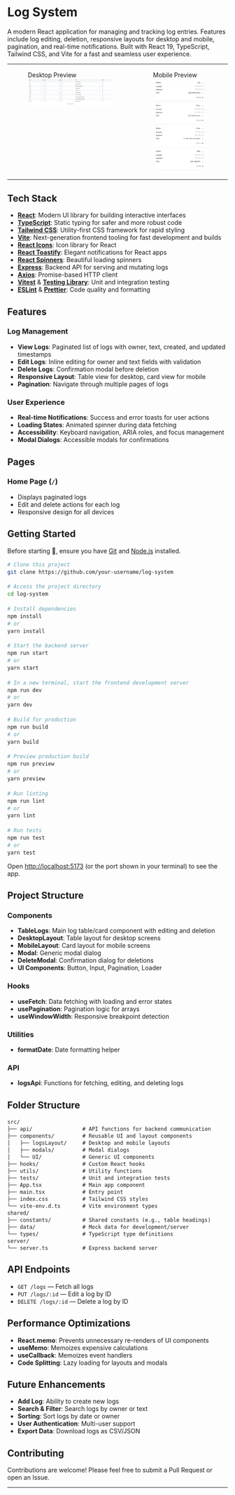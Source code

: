 # Log System

A modern React application for managing and tracking log entries. Features include log editing, deletion, responsive layouts for desktop and mobile, pagination, and real-time notifications. Built with React 19, TypeScript, Tailwind CSS, and Vite for a fast and seamless user experience.
<table>
  <tr>
    <td valign="top">
			<figure>
				<figcaption>Desktop Preview</figcaption>
				<img src="./src/assets/preview-desktop.png" />
			</figure>
		</td>
		<td valign="top">
			<figure>
				<figcaption>Mobile Preview</figcaption>
				<img src="./src/assets/preview-mobile.png" />
			</figure>
		</td>
</table>

## Tech Stack

- **[React](https://react.dev/)**: Modern UI library for building interactive interfaces
- **[TypeScript](https://www.typescriptlang.org/)**: Static typing for safer and more robust code
- **[Tailwind CSS](https://tailwindcss.com/)**: Utility-first CSS framework for rapid styling
- **[Vite](https://vite.dev/)**: Next-generation frontend tooling for fast development and builds
- **[React Icons](https://react-icons.github.io/react-icons/)**: Icon library for React
- **[React Toastify](https://fkhadra.github.io/react-toastify/)**: Elegant notifications for React apps
- **[React Spinners](https://www.davidhu.io/react-spinners/)**: Beautiful loading spinners
- **[Express](https://expressjs.com/)**: Backend API for serving and mutating logs
- **[Axios](https://axios-http.com/)**: Promise-based HTTP client
- **[Vitest](https://vitest.dev/)** & **[Testing Library](https://testing-library.com/)**: Unit and integration testing
- **[ESLint](https://eslint.org/)** & **[Prettier](https://prettier.io/)**: Code quality and formatting

## Features

### Log Management
- **View Logs**: Paginated list of logs with owner, text, created, and updated timestamps
- **Edit Logs**: Inline editing for owner and text fields with validation
- **Delete Logs**: Confirmation modal before deletion
- **Responsive Layout**: Table view for desktop, card view for mobile
- **Pagination**: Navigate through multiple pages of logs

### User Experience
- **Real-time Notifications**: Success and error toasts for user actions
- **Loading States**: Animated spinner during data fetching
- **Accessibility**: Keyboard navigation, ARIA roles, and focus management
- **Modal Dialogs**: Accessible modals for confirmations

## Pages

### Home Page (`/`)
- Displays paginated logs
- Edit and delete actions for each log
- Responsive design for all devices

## Getting Started

Before starting 🏁, ensure you have [Git](https://git-scm.com) and [Node.js](https://nodejs.org/en/) installed.

```bash
# Clone this project
git clone https://github.com/your-username/log-system

# Access the project directory
cd log-system

# Install dependencies
npm install
# or
yarn install

# Start the backend server
npm run start
# or
yarn start

# In a new terminal, start the frontend development server
npm run dev
# or
yarn dev

# Build for production
npm run build
# or
yarn build

# Preview production build
npm run preview
# or
yarn preview

# Run linting
npm run lint
# or
yarn lint

# Run tests
npm run test
# or
yarn test
```

Open [http://localhost:5173](http://localhost:5173) (or the port shown in your terminal) to see the app.

## Project Structure

### Components
- **TableLogs**: Main log table/card component with editing and deletion
- **DesktopLayout**: Table layout for desktop screens
- **MobileLayout**: Card layout for mobile screens
- **Modal**: Generic modal dialog
- **DeleteModal**: Confirmation dialog for deletions
- **UI Components**: Button, Input, Pagination, Loader

### Hooks
- **useFetch**: Data fetching with loading and error states
- **usePagination**: Pagination logic for arrays
- **useWindowWidth**: Responsive breakpoint detection

### Utilities
- **formatDate**: Date formatting helper

### API
- **logsApi**: Functions for fetching, editing, and deleting logs

## Folder Structure

```
src/
├── api/                # API functions for backend communication
├── components/         # Reusable UI and layout components
│   ├── logsLayout/     # Desktop and mobile layouts
│   ├── modals/         # Modal dialogs
│   └── UI/             # Generic UI components
├── hooks/              # Custom React hooks
├── utils/              # Utility functions
├── tests/              # Unit and integration tests
├── App.tsx             # Main app component
├── main.tsx            # Entry point
├── index.css           # Tailwind CSS styles
└── vite-env.d.ts       # Vite environment types
shared/
├── constants/          # Shared constants (e.g., table headings)
├── data/               # Mock data for development/server
└── types/              # TypeScript type definitions
server/
└── server.ts           # Express backend server
```

## API Endpoints

- `GET /logs` — Fetch all logs
- `PUT /logs/:id` — Edit a log by ID
- `DELETE /logs/:id` — Delete a log by ID

## Performance Optimizations

- **React.memo**: Prevents unnecessary re-renders of UI components
- **useMemo**: Memoizes expensive calculations
- **useCallback**: Memoizes event handlers
- **Code Splitting**: Lazy loading for layouts and modals

## Future Enhancements

- **Add Log**: Ability to create new logs
- **Search & Filter**: Search logs by owner or text
- **Sorting**: Sort logs by date or owner
- **User Authentication**: Multi-user support
- **Export Data**: Download logs as CSV/JSON

## Contributing

Contributions are welcome! Please feel free to submit a Pull Request or open an Issue.

---
